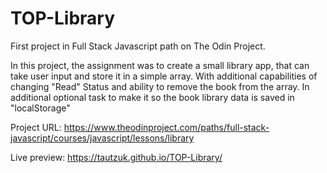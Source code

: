 # TOP-Library
First project in Full Stack Javascript path on The Odin Project.

In this project, the assignment was to create a small library app, that can take user input and store it in a simple array. With additional capabilities of changing "Read" Status and ability to remove the book from the array. In additional optional task to make it so the book library data is saved in "localStorage"

Project URL: https://www.theodinproject.com/paths/full-stack-javascript/courses/javascript/lessons/library

Live preview: https://tautzuk.github.io/TOP-Library/

